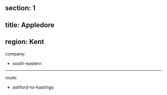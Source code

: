 section: 1
----
title: Appledore
----
region: Kent
----
company:
- south-eastern
----
route:
- ashford-to-hastings
